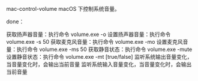 
mac-control-volume
macOS 下控制系统音量。

done：

 获取扬声器音量：执行命令 volume.exe -o
 设置扬声器音量：执行命令 volume.exe -s 50
 获取麦克风音量：执行命令 volume.exe -mo
 设置麦克风音量：执行命令 volume.exe -ms 50
 获取静音状态：执行命令 volume.exe -mute
 设置静音状态：执行命令 volume.exe -mt [true/false]
 监听系统输出音量变化，当音量变化时，会输出当前音量
 监听系统输入音量变化，当音量变化时，会输出当前音量
